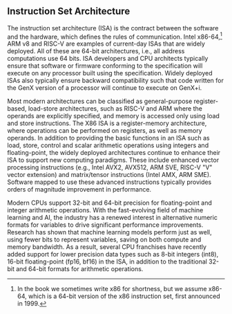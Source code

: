 ## Instruction Set Architecture

The instruction set architecture (ISA) is the contract between the software and the hardware, which defines the rules of communication. Intel x86-64,[^1] ARM v8 and RISC-V are examples of current-day ISAs that are widely deployed. All of these are 64-bit architectures, i.e., all address computations use 64 bits. ISA developers and CPU architects typically ensure that software or firmware conforming to the specification will execute on any processor built using the specification. Widely deployed ISAs also typically ensure backward compatibility such that code written for the GenX version of a processor will continue to execute on GenX+i.

Most modern architectures can be classified as general-purpose register-based, load-store architectures, such as RISC-V and ARM where the operands are explicitly specified, and memory is accessed only using load and store instructions. The X86 ISA is a register-memory architecture, where operations can be performed on registers, as well as memory operands. In addition to providing the basic functions in an ISA such as load, store, control and scalar arithmetic operations using integers and floating-point, the widely deployed architectures continue to enhance their ISA to support new computing paradigms. These include enhanced vector processing instructions (e.g., Intel AVX2, AVX512, ARM SVE, RISC-V "V" vector extension) and matrix/tensor instructions (Intel AMX, ARM SME). Software mapped to use these advanced instructions typically provides orders of magnitude improvement in performance.

Modern CPUs support 32-bit and 64-bit precision for floating-point and integer arithmetic operations. With the fast-evolving field of machine learning and AI, the industry has a renewed interest in alternative numeric formats for variables to drive significant performance improvements. Research has shown that machine learning models perform just as well, using fewer bits to represent variables, saving on both compute and memory bandwidth. As a result, several CPU franchises have recently added support for lower precision data types such as 8-bit integers (int8), 16-bit floating-point (fp16, bf16) in the ISA, in addition to the traditional 32-bit and 64-bit formats for arithmetic operations.

[^1]: In the book we sometimes write x86 for shortness, but we assume x86-64, which is a 64-bit version of the x86 instruction set, first announced in 1999.